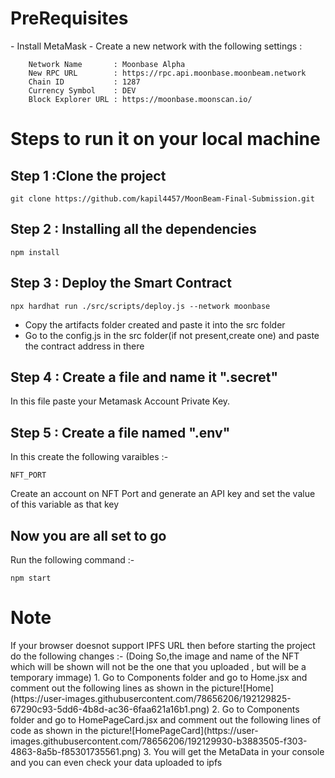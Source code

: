 <h1>PreRequisites</h1>
- Install MetaMask
- Create a new network with the following settings :

```shell
    Network Name       : Moonbase Alpha
    New RPC URL        : https://rpc.api.moonbase.moonbeam.network
    Chain ID           : 1287
    Currency Symbol    : DEV
    Block Explorer URL : https://moonbase.moonscan.io/
```
    
    
    

<h1>Steps to run it on your local machine </h1>

<h2>Step 1 :Clone the project</h2>

```shell
git clone https://github.com/kapil4457/MoonBeam-Final-Submission.git
```

<h2>Step 2 : Installing all the dependencies</h2>

```shell
npm install
```

<h2>Step 3 : Deploy the Smart Contract</h2>

```shell
npx hardhat run ./src/scripts/deploy.js --network moonbase
```
- Copy the artifacts folder created and paste it into the src folder
- Go to the config.js in the src folder(if not present,create one) and paste the contract address in there

<h2>Step 4 : Create a file and name it ".secret" </h2>
In this file paste your Metamask Account Private Key.

<h2>Step 5 : Create a file named ".env" </h2>
In this create the following varaibles :- 

```shell
NFT_PORT
```
Create an account on NFT Port and generate an API key and set the value of this variable as that key

<h2>Now you are all set to go</h2>
Run the following command :- 

```shell
npm start
```

<h1 >Note</h1>
If your browser doesnot support IPFS URL then before starting the project do the following changes :- 
(Doing So,the image and name of the NFT which will be shown will not be the one that you uploaded , but will be a temporary immage)
1. Go to Components folder and go to  Home.jsx and comment out the following lines as shown in the picture![Home](https://user-images.githubusercontent.com/78656206/192129825-67290c93-5dd6-4b8d-ac36-6faa621a16b1.png)
2. Go to Components folder and go to HomePageCard.jsx and comment out the following lines of code as shown in the picture![HomePageCard](https://user-images.githubusercontent.com/78656206/192129930-b3883505-f303-4863-8a5b-f85301735561.png)
3. You will get the MetaData in your console and you can even check your data uploaded to ipfs





